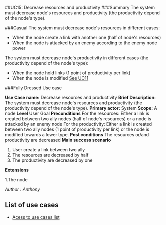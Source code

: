 ##UC15: Decrease resources and productivity
###Summary
The system must decrease node's resources and productivity (the productivity depend of the node's type).

###Casual
The system must decrease node's resources in different cases:

* When the node create a link with another one (half of node's resources)
* When the node is attacked by an enemy according to the enemy node power

The system must decrease node's productivity in different cases (the productivity depend of the node's type):

* When the node hold links (1 point of productivity per link)
* When the node is modified [See UC11][U]


###Fully Dressed Use case

**Use Case name:**
Decrease resources and productivity
**Brief Description:**
The system must decrease node's resources and productivity (the productivity depend of the node's type).
**Primary actor:**
System
**Scope:**
A node
**Level**
User Goal
**Preconditions**
For the resources:
Either a link is created between two ally nodes (half of node's resources) or a node is attacked by an enemy node 
For the productivity:
Either a link is created between two ally nodes (1 point of productivity per link) or the node is modified towards a lower type. 
**Post conditions**
The resources or/and productivity are decreased
**Main success scenario**

1. User create a link between two ally
2. The resources are decreased by half
3. The productivity are decreased by one


**Extensions**

1.The node 







*Author : Anthony*
## List of use cases
* [Acess to use cases list][L]

[L]:../UserCase.md
[U]:UC11.md